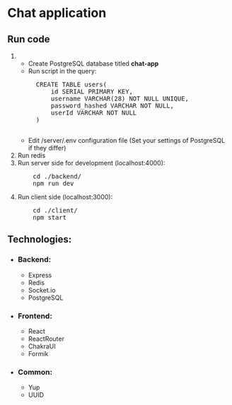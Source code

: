 <h1>Chat application</h1>
<h2>Run code</h2>
<ol>
  <li>
    <ul>
      <li>Create PostgreSQL database titled <strong>chat-app</strong>
        <li>Run script in the query: 
        <pre>
  CREATE TABLE users(
	  id SERIAL PRIMARY KEY,
	  username VARCHAR(28) NOT NULL UNIQUE,
	  password_hashed VARCHAR NOT NULL,
	  userId VARCHAR NOT NULL
  )
        </pre>
        </li>
      <li>Edit /server/.env configuration file (Set your settings of PostgreSQL if they differ)</li>
    </ul>
  </li>
  <li>Run redis</li>
  <li>Run server side for development (localhost:4000):
  <pre>
    cd ./backend/ 
    npm run dev</pre>
  </li>
  <li>Run client side (localhost:3000):
  <pre>
    cd ./client/
    npm start</pre>
  </li>
</ol>
<h2>Technologies:</h2>
<ul>
  <li><h3>Backend:</h3>
  <ul>
    <li>Express</li>
    <li>Redis</li>
    <li>Socket.io</li>
    <li>PostgreSQL</li>
  </ul>
  </li>
  <li><h3>Frontend:</h3>
  <ul>
    <li>React</li>
    <li>ReactRouter</li>
    <li>ChakraUI</li>
    <li>Formik</li>
  </ul>
  </li>
  <li>
    <h3>Common:</h3>
    <ul>
      <li>Yup</li>
      <li>UUID</li>
    </ul>
  </li>
</ul>
